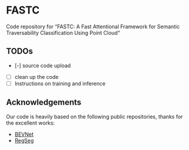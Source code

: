 # FASTC
Code repository for “FASTC: A Fast Attentional Framework  for Semantic Traversability Classification Using Point Cloud“
## TODOs
- [-] source code upload
- [ ] clean up the code
- [ ] Instructions on training and inference
## Acknowledgements
Our code is heavily based on the following public repositories, thanks for the excellent works:

- [BEVNet](https://github.com/JHLee0513/semantic_bevnet)
- [RegSeg](https://github.com/RolandGao/RegSeg)
